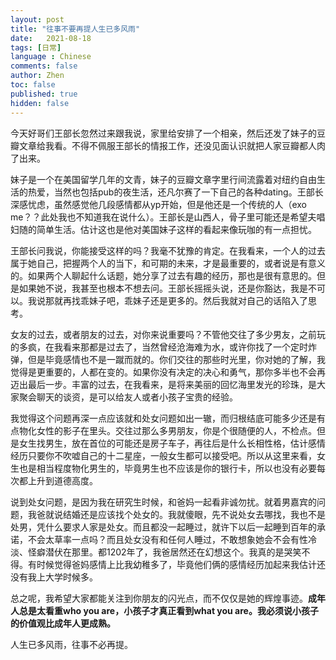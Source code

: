```yaml
---
layout: post
title: "往事不要再提人生已多风雨"
date:   2021-08-18
tags: [日常]
language : Chinese
comments: false
author: Zhen
toc: false
published: true
hidden: false
---
```

今天好哥们王部长忽然过来跟我说，家里给安排了一个相亲，然后还发了妹子的豆瓣文章给我看。不得不佩服王部长的情报工作，还没见面认识就把人家豆瓣都人肉了出来。

妹子是一个在美国留学几年的文青，妹子的豆瓣文章字里行间流露着对纽约自由生活的热爱，当然也包括pub的夜生活，还凡尔赛了一下自己的各种dating。王部长深感忧虑，虽然感觉他几段感情都从yp开始，但是他还是一个传统的人（exo me？？此处我也不知道我在说什么）。王部长是山西人，骨子里可能还是希望夫唱妇随的简单生活。估计这也是他对美国妹子这样的看起来像玩咖的有一点担忧。

王部长问我说，你能接受这样的吗？我毫不犹豫的肯定。在我看来，一个人的过去属于她自己，把握两个人的当下，和可期的未来，才是最重要的，或者说是有意义的。如果两个人聊起什么话题，她分享了过去有趣的经历，那也是很有意思的。但是如果她不说，我甚至也根本不想去问。王部长摇摇头说，还是你豁达，我是不可以。我说那就再找乖妹子吧，乖妹子还是更多的。然后我就对自己的话陷入了思考。

女友的过去，或者朋友的过去，对你来说重要吗？不管他交往了多少男友，之前玩的多疯，在我看来那都是过去了，当然曾经沧海难为水，或许你找了一个定时炸弹，但是毕竟感情也不是一蹴而就的。你们交往的那些时光里，你对她的了解，我觉得是更重要的，人都在变的。如果你没有决定的决心和勇气，那你多半也不会再迈出最后一步。丰富的过去，在我看来，是将来美丽的回忆海里发光的珍珠，是大家聚会聊天的谈资，是可以给友人或者小孩子宝贵的经验。

我觉得这个问题再深一点应该就和处女问题如出一辙，而归根结底可能多少还是有点物化女性的影子在里头。交往过那么多男朋友，你是个很随便的人，不检点。但是女生找男生，放在首位的可能还是房子车子，再往后是什么长相性格，估计感情经历只要你不吹嘘自己的十二星座，一般女生都可以接受吧。所以从这里来看，女生也是相当程度物化男生的，毕竟男生也不应该是你的银行卡，所以也没有必要每次都上升到道德高度。

说到处女问题，是因为我在研究生时候，和爸妈一起看非诚勿扰。就着男嘉宾的问题，我爸就说结婚还是应该找个处女的。我就傻眼，先不说处女去哪找，我也不是处男，凭什么要求人家是处女。而且都没一起睡过，就许下以后一起睡到百年的承诺，不会太草率一点吗？而且处女没有和任何人睡过，不敢想象她会不会有性冷淡、怪癖潜伏在那里。都1202年了，我爸居然还在幻想这个。我真的是哭笑不得。有时候觉得爸妈感情上比我幼稚多了，毕竟他们俩的感情经历加起来我估计还没有我上大学时候多。

总之呢，我希望大家都能关注到你朋友的闪光点，而不仅仅是她的辉煌事迹。**成年人总是太看重who you are，小孩子才真正看到what you are。我必须说小孩子的价值观比成年人更成熟。**

人生已多风雨，往事不必再提。
<!--stackedit_data:
eyJoaXN0b3J5IjpbLTE2NjE5ODcyMjMsNzI3NTAwNTYyXX0=
-->